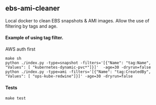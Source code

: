 ## ebs-ami-cleaner

Local docker to clean EBS snapshots & AMI images.
Allow the use of filtering by tags and age.


#### Example of using tag filter.
AWS auth first

```
make sh
python ./index.py -type=snapshot -filters='[{"Name": "tag:Name", "Values": [ "kubernetes-dynamic-pvc*"]}]'  -age=30 -dryrun=false
python ./index.py -type=ami -filters='[{"Name": "tag:CreatedBy", "Values": [ "ops-kube-redwine"]}]' -age=30 -dryrun=false
```

#### Tests
```
make test
```
